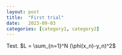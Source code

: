 ```yaml
---
layout: post
title:  "First trial"
date:   2023-09-03
categories: [category1, category2]
---
```

Test.
$L = \sum_{n=1}^N (\phi(x_n)-y_n)^2$